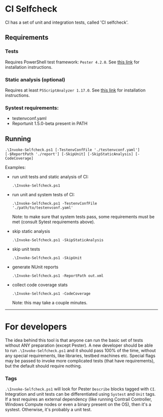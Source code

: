 # CI Selfcheck

CI has a set of unit and integration tests, called 'CI selfcheck'.

## Requirements

### Tests

Requires PowerShell test framework: `Pester 4.2.0`. See [this link](https://github.com/pester/Pester/wiki/Installation-and-Update) for installation instructions.

### Static analysis (optional)

Requires at least `PSScriptAnalyzer 1.17.0`. See [this link](https://github.com/PowerShell/PSScriptAnalyzer) for installation instructions.

### Systest requirements:

* testenvconf.yaml
* Reportunit 1.5.0-beta present in PATH

## Running

```
.\Invoke-Selfcheck.ps1 [-TestenvConfFile './testenvconf.yaml'] [-$ReportPath './report'] [-SkipUnit] [-SkipStaticAnalysis] [-CodeCoverage]
```

Examples:

* run unit tests and static analysis of CI:

  ```
  .\Invoke-Selfcheck.ps1
  ```

* run unit and system tests of CI:

  ```
  .\Invoke-Selfcheck.ps1 -TestenvConfFile './path/to/testenvconf.yaml'
  ```
  Note: to make sure that system tests pass, some requirements must be met (consult Sytest requirements above).
  
* skip static analysis

  ```
  .\Invoke-Selfcheck.ps1 -SkipStaticAnalysis
  ```

* skip unit tests

  ```
  .\Invoke-Selfcheck.ps1 -SkipUnit
  ```

* generate NUnit reports

  ```
  .\Invoke-Selfcheck.ps1 -ReportPath out.xml
  ```

* collect code coverage stats

  ```
  .\Invoke-Selfcheck.ps1 -CodeCoverage
  ```
  Note: this may take a couple minutes.

------------------

# For developers

The idea behind this tool is that anyone can run the basic set of tests without ANY preparation
(except Pester).
A new developer should be able to run `.\Invoke-Selfcheck.ps1` and it should pass 100% of the time,
without any special requirements, like libraries, testbed machines etc.
Special flags may be passed to invoke more complicated tests (that have requirements), but
the default should require nothing.

### Tags

`.\Invoke-Selfcheck.ps1` will look for Pester `Describe` blocks tagged with `CI`.
Integration and unit tests can be differentiated using `Systest` and `Unit` tags.
If a test requires an external dependency (like running Contrail Controller, Windows Compute
nodes or even a binary present on the OS), then it's a systest. Otherwise, it's probably a unit test.
